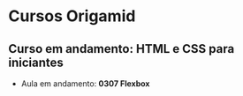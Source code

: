 # Cursos Origamid

## Curso em andamento: HTML e CSS para iniciantes
- Aula em andamento: **0307 Flexbox**